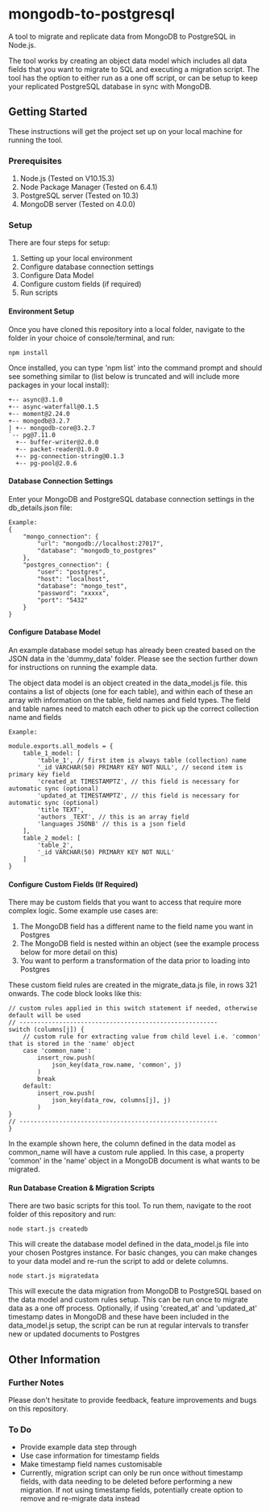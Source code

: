 # mongodb-to-postgresql
A tool to migrate and replicate data from MongoDB to PostgreSQL in Node.js. 

The tool works by creating an object data model which includes all data fields that you want to migrate to SQL and executing a migration script. The tool has the option to either run as a one off script, or can be setup to keep your replicated PostgreSQL database in sync with MongoDB. 

## Getting Started

These instructions will get the project set up on your local machine for running the tool.

### Prerequisites

1. Node.js (Tested on V10.15.3)
2. Node Package Manager (Tested on 6.4.1)
3. PostgreSQL server (Tested on 10.3)
4. MongoDB server (Tested on 4.0.0)

### Setup

There are four steps for setup:
1. Setting up your local environment
2. Configure database connection settings
3. Configure Data Model
4. Configure custom fields (if required)
4. Run scripts

#### Environment Setup

Once you have cloned this repository into a local folder, navigate to the folder in your choice of console/terminal, and run:
```
npm install
```
Once installed, you can type 'npm list' into the command prompt and should see something similar to (list below is truncated and will include more packages in your local install):
```
+-- async@3.1.0
+-- async-waterfall@0.1.5
+-- moment@2.24.0
+-- mongodb@3.2.7
| +-- mongodb-core@3.2.7
`-- pg@7.11.0
  +-- buffer-writer@2.0.0
  +-- packet-reader@1.0.0
  +-- pg-connection-string@0.1.3
  +-- pg-pool@2.0.6
```

#### Database Connection Settings
Enter your MongoDB and PostgreSQL database connection settings in the db_details.json file:
```
Example:
{
    "mongo_connection": {
        "url": "mongodb://localhost:27017",
        "database": "mongodb_to_postgres"
    },
    "postgres_connection": {
        "user": "postgres",
        "host": "localhost",
        "database": "mongo_test",
        "password": "xxxxx",
        "port": "5432"
    }
}
```

#### Configure Database Model
An example database model setup has already been created based on the JSON data in the 'dummy_data' folder. Please see the section further down for instructions on running the example data.

The object data model is an object created in the data_model.js file. this contains a list of objects (one for each table), and within each of these an array with information on the table, field names and field types.
The field and table names need to match each other to pick up the correct collection name and fields

```
Example:

module.exports.all_models = {
    table_1_model: [
        'table_1', // first item is always table (collection) name
        '_id VARCHAR(50) PRIMARY KEY NOT NULL', // second item is primary key field
        'created_at TIMESTAMPTZ', // this field is necessary for automatic sync (optional)
        'updated_at TIMESTAMPTZ', // this field is necessary for automatic sync (optional)
        'title TEXT',
        'authors _TEXT', // this is an array field
        'languages JSONB' // this is a json field
    ],
    table_2_model: [
        'table_2',
        '_id VARCHAR(50) PRIMARY KEY NOT NULL'
    ]
}
```

#### Configure Custom Fields (If Required)
There may be custom fields that you want to access that require more complex logic. Some example use cases are:
1. The MongoDB field has a different name to the field name you want in Postgres
2. The MongoDB field is nested within an object (see the example process below for more detail on this)
3. You want to perform a transformation of the data prior to loading into Postgres

These custom field rules are created in the migrate_data.js file, in rows 321 onwards. The code block looks like this:
```
// custom rules applied in this switch statement if needed, otherwise default will be used
// -------------------------------------------------------
switch (columns[j]) {
    // custom rule for extracting value from child level i.e. 'common' that is stored in the 'name' object
    case 'common_name':
        insert_row.push(
            json_key(data_row.name, 'common', j)
        )
        break
    default:
        insert_row.push(
            json_key(data_row, columns[j], j)
        )
}
// -------------------------------------------------------
}
```
In the example shown here, the column defined in the data model as common_name will have a custom rule applied. 
In this case, a property 'common' in the 'name' object in a MongoDB document is what wants to be migrated.

#### Run Database Creation & Migration Scripts
There are two basic scripts for this tool. To run them, navigate to the root folder of this repository and run:
```
node start.js createdb
```
This will create the database model defined in the data_model.js file into your chosen Postgres instance.  For basic changes, you can make changes to your data model and re-run the script to add or delete columns. 
```
node start.js migratedata
```
This will execute the data migration from MongoDB to PostgreSQL based on the data model and custom rules setup. This can be run once to migrate data as a one off process. Optionally, if using 'created_at' and 'updated_at' timestamp dates in MongoDB and these have been included in the data_model.js setup, the script can be run at regular intervals to transfer new or updated documents to Postgres

## Other Information

### Further Notes

Please don't hesitate to provide feedback, feature improvements and bugs on this repository.

### To Do

- Provide example data step through
- Use case information for timestamp fields
- Make timestamp field names customisable
- Currently, migration script can only be run once without timestamp fields, with data needing to be deleted before performing a new migration. If not using timestamp fields, potentially create option to remove and re-migrate data instead